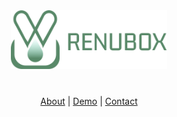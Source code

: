 <div align="center">
  <a href="https://lank.at/" style="margin-bottom:40px; display:block;">
    <img src="https://github.com/PJ-Huang-2/project-renubox/blob/master/images/main-pic/logo-first.png" alt="Logo" width="250px">
  </a>
  <p align="center">
    <a href="">About</a>
    |
    <a href="">Demo</a>
    |
    <a href="">Contact</a>
  </p>

</div>

